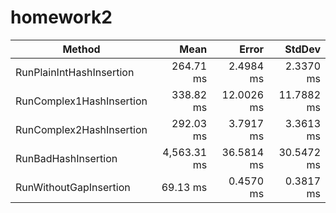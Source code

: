 # homework2
|                   Method |        Mean |      Error |     StdDev |
|------------------------- |------------:|-----------:|-----------:|
| RunPlainIntHashInsertion |   264.71 ms |  2.4984 ms |  2.3370 ms |
| RunComplex1HashInsertion |   338.82 ms | 12.0026 ms | 11.7882 ms |
| RunComplex2HashInsertion |   292.03 ms |  3.7917 ms |  3.3613 ms |
|      RunBadHashInsertion | 4,563.31 ms | 36.5814 ms | 30.5472 ms |
|   RunWithoutGapInsertion |    69.13 ms |  0.4570 ms |  0.3817 ms |
